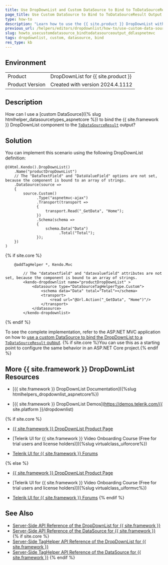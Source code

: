 ```yaml
---
title: Use DropDownList and Custom DataSource to Bind to ToDataSourceResult Output
page_title: Use Custom DataSource to Bind to ToDataSourceResult Output
type: how-to
description: "Learn how to use the {{ site.product }} DropDownList with a custom DataSource setup to bind the editor to a ToDataSourceResult output."
previous_url: /helpers/editors/dropdownlist/how-to/use-custom-data-source, /html-helpers/editors/dropdownlist/how-to/use-custom-data-source
slug: howto_usecustomdatasource_bindtodatasourceoutput_ddlaspnetmvc
tags: dropdownlist, custom, datasource, bind
res_type: kb
---
```


## Environment

<table>
 <tr>
  <td>Product</td>
  <td>DropDownList for {{ site.product }}</td>
 </tr>
 <tr>
  <td>Product Version</td>
  <td>Created with version 2024.4.1112</td>
 </tr>
</table>

## Description

How can I use a [custom DataSource]({% slug htmlhelper_datasourcetypes_aspnetcore %}) to bind the {{ site.framework }} DropDownList component to the [`ToDataSourceResult`](/api/kendo.mvc.ui/datasourceresult) output?

## Solution

You can implement this scenario using the following DropDownList definition:

```HtmlHelper
@(Html.Kendo().DropDownList()
    .Name("productDropDownList")
    // The "DataTextField" and "DataValueField" options are not set, because the component is bound to an array of strings.
    .DataSource(source =>
    {
        source.Custom()
              .Type("aspnetmvc-ajax")
              .Transport(transport =>
              {
                  transport.Read("_GetData", "Home");
              })
              .Schema(schema =>
              {
                  schema.Data("Data")
                        .Total("Total");
              });
    })
)
```
{% if site.core %}
```TagHelper
    @addTagHelper *, Kendo.Mvc

        // The "datatextfield" and "datavaluefield" attributes are not set, because the component is bound to an array of strings.
        <kendo-dropdownlist name="productDropDownList" >
            <datasource type="DataSourceTagHelperType.Custom">
                <schema data="Data" total="Total"></schema>
                <transport>
                    <read url="@Url.Action("_GetData", "Home")"/>
                </transport>
            </datasource>
        </kendo-dropdownlist>
```
 {% endif %}

To see the complete implementation, refer to the ASP.NET MVC application on how to [use a custom DataSource to bind the DropDownList to a `ToDataSourceResult` output](https://github.com/telerik/ui-for-aspnet-mvc-examples/tree/master/Telerik.Examples.Mvc/Telerik.Examples.Mvc/Areas/DropDownListCustomDataSource). {% if site.core %}You can use this as a starting point to configure the same behavior in an ASP.NET Core project.{% endif %}

## More {{ site.framework }} DropDownList Resources

* [{{ site.framework }} DropDownList Documentation]({%slug htmlhelpers_dropdownlist_aspnetcore%})

* [{{ site.framework }} DropDownList Demos](https://demos.telerik.com/{{ site.platform }}/dropdownlist)

{% if site.core %}
* [{{ site.framework }} DropDownList Product Page](https://www.telerik.com/aspnet-core-ui/dropdownlist)

* [Telerik UI for {{ site.framework }} Video Onboarding Course (Free for trial users and license holders)]({%slug virtualclass_uiforcore%})

* [Telerik UI for {{ site.framework }} Forums](https://www.telerik.com/forums/aspnet-core-ui)

{% else %}
* [{{ site.framework }} DropDownList Product Page](https://www.telerik.com/aspnet-mvc/dropdownlist)

* [Telerik UI for {{ site.framework }} Video Onboarding Course (Free for trial users and license holders)]({%slug virtualclass_uiformvc%})

* [Telerik UI for {{ site.framework }} Forums](https://www.telerik.com/forums/aspnet-mvc)
{% endif %}

## See Also

* [Server-Side API Reference of the DropDownList for {{ site.framework }}](/api/dropdownlist)
* [Server-Side API Reference of the DataSource for {{ site.framework }}](/api/datasource)
{% if site.core %}
* [Server-Side TagHelper API Reference of the DropDownList for {{ site.framework }}](/api/taghelpers/dropdownlist)
* [Server-Side TagHelper API Reference of the DataSource for {{ site.framework }}](/api/taghelpers/datasource)
{% endif %}
